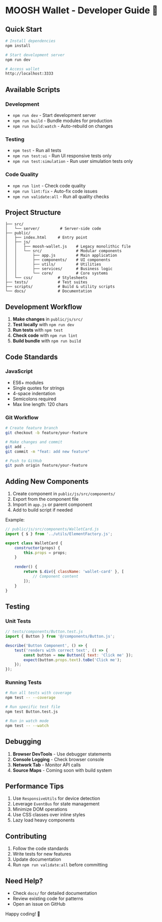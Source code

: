 # MOOSH Wallet - Developer Guide 🚀

## Quick Start

```bash
# Install dependencies
npm install

# Start development server
npm run dev

# Access wallet
http://localhost:3333
```

## Available Scripts

### Development
- `npm run dev` - Start development server
- `npm run build` - Bundle modules for production
- `npm run build:watch` - Auto-rebuild on changes

### Testing
- `npm test` - Run all tests
- `npm run test:ui` - Run UI responsive tests only
- `npm run test:simulation` - Run user simulation tests only

### Code Quality
- `npm run lint` - Check code quality
- `npm run lint:fix` - Auto-fix code issues
- `npm run validate:all` - Run all quality checks

## Project Structure

```
├── src/
│   └── server/         # Server-side code
├── public/
│   ├── index.html     # Entry point
│   ├── js/
│   │   ├── moosh-wallet.js    # Legacy monolithic file
│   │   └── src/               # Modular components
│   │       ├── app.js         # Main application
│   │       ├── components/    # UI components
│   │       ├── utils/         # Utilities
│   │       ├── services/      # Business logic
│   │       └── core/          # Core systems
│   └── css/           # Stylesheets
├── tests/             # Test suites
├── scripts/           # Build & utility scripts
└── docs/              # Documentation
```

## Development Workflow

1. **Make changes** in `public/js/src/`
2. **Test locally** with `npm run dev`
3. **Run tests** with `npm test`
4. **Check code** with `npm run lint`
5. **Build bundle** with `npm run build`

## Code Standards

### JavaScript
- ES6+ modules
- Single quotes for strings
- 4-space indentation
- Semicolons required
- Max line length: 120 chars

### Git Workflow
```bash
# Create feature branch
git checkout -b feature/your-feature

# Make changes and commit
git add .
git commit -m "feat: add new feature"

# Push to GitHub
git push origin feature/your-feature
```

## Adding New Components

1. Create component in `public/js/src/components/`
2. Export from the component file
3. Import in `app.js` or parent component
4. Add to build script if needed

Example:
```javascript
// public/js/src/components/WalletCard.js
import { $ } from '../utils/ElementFactory.js';

export class WalletCard {
    constructor(props) {
        this.props = props;
    }
    
    render() {
        return $.div({ className: 'wallet-card' }, [
            // Component content
        ]);
    }
}
```

## Testing

### Unit Tests
```javascript
// tests/components/Button.test.js
import { Button } from '@/components/Button.js';

describe('Button Component', () => {
    test('renders with correct text', () => {
        const button = new Button({ text: 'Click me' });
        expect(button.props.text).toBe('Click me');
    });
});
```

### Running Tests
```bash
# Run all tests with coverage
npm test -- --coverage

# Run specific test file
npm test Button.test.js

# Run in watch mode
npm test -- --watch
```

## Debugging

1. **Browser DevTools** - Use debugger statements
2. **Console Logging** - Check browser console
3. **Network Tab** - Monitor API calls
4. **Source Maps** - Coming soon with build system

## Performance Tips

1. Use `ResponsiveUtils` for device detection
2. Leverage `EventBus` for state management
3. Minimize DOM operations
4. Use CSS classes over inline styles
5. Lazy load heavy components

## Contributing

1. Follow the code standards
2. Write tests for new features
3. Update documentation
4. Run `npm run validate:all` before committing

## Need Help?

- Check `docs/` for detailed documentation
- Review existing code for patterns
- Open an issue on GitHub

Happy coding! 🚀